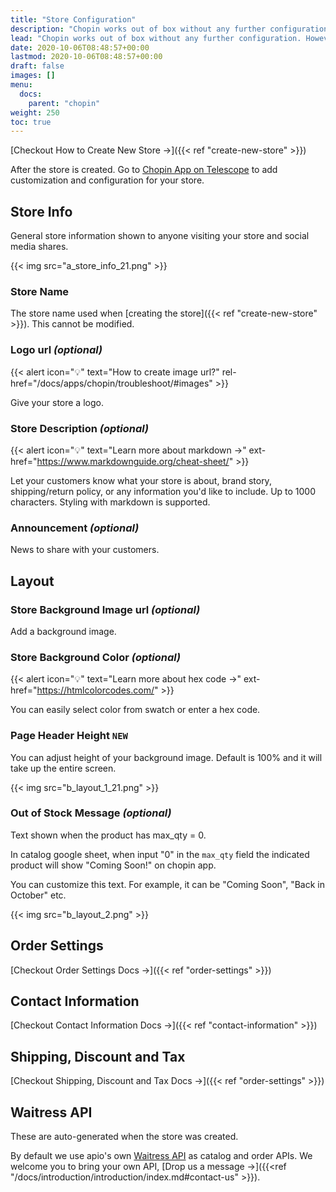 ```yaml
---
title: "Store Configuration"
description: "Chopin works out of box without any further configuration. However, for those who'd like to add custom rules and business automations, we've made it easy to add customization and localization to work with businesses from all over the world."
lead: "Chopin works out of box without any further configuration. However, for those who'd like to add custom rules and business automations, we've made it easy to add customization and localization to work with businesses from all over the world."
date: 2020-10-06T08:48:57+00:00
lastmod: 2020-10-06T08:48:57+00:00
draft: false
images: []
menu:
  docs:
    parent: "chopin"
weight: 250
toc: true
---
```


[Checkout How to Create New Store →]({{< ref "create-new-store" >}})

After the store is created. Go to [Chopin App on Telescope](https://telescope.apiobuild.com/app/chopin) to add customization and configuration for your store.

## Store Info

General store information shown to anyone visiting your store and social media shares.

{{< img src="a_store_info_21.png" >}}

### Store Name

The store name used when [creating the store]({{< ref "create-new-store" >}}). This cannot be modified.

### Logo url *(optional)*

{{< alert icon="💡" text="How to create image url?" rel-href="/docs/apps/chopin/troubleshoot/#images" >}}

Give your store a logo.

### Store Description *(optional)*

{{< alert icon="💡" text="Learn more about markdown →" ext-href="https://www.markdownguide.org/cheat-sheet/" >}}

Let your customers know what your store is about, brand story, shipping/return policy, or any information you'd like to include. Up to 1000 characters. Styling with markdown is supported.

### Announcement *(optional)*

News to share with your customers.

## Layout

### Store Background Image url *(optional)*

Add a background image.

### Store Background Color *(optional)*

{{< alert icon="💡" text="Learn more about hex code →" ext-href="https://htmlcolorcodes.com/" >}}

You can easily select color from swatch or enter a hex code.

### Page Header Height `NEW`

You can adjust height of your background image. Default is 100% and it will take up the entire screen.

{{< img src="b_layout_1_21.png" >}}

### Out of Stock Message *(optional)*

Text shown when the product has max_qty = 0.

In catalog google sheet, when input "0" in the `max_qty` field the indicated product will show "Coming Soon!"
on chopin app.

You can customize this text. For example, it can be "Coming Soon", "Back in October" etc.

{{< img src="b_layout_2.png" >}}

## Order Settings

[Checkout Order Settings Docs →]({{< ref "order-settings" >}})

## Contact Information

[Checkout Contact Information Docs →]({{< ref "contact-information" >}})

## Shipping, Discount and Tax

[Checkout Shipping, Discount and Tax Docs →]({{< ref "order-settings" >}})

## Waitress API

These are auto-generated when the store was created.

By default we use apio's own [Waitress API](https://telescope.apiobuild.com/app/waitress) as catalog and order APIs. We welcome you to bring your own API, [Drop us a message →]({{<ref "/docs/introduction/introduction/index.md#contact-us" >}}).
